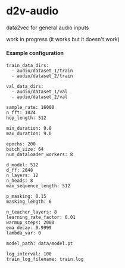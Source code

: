 # d2v-audio
data2vec for general audio inputs

work in progress (it works but it doesn't work)

#### Example configuration
```
train_data_dirs:
  - audio/dataset_1/train
  - audio/dataset_2/train

val_data_dirs:
  - audio/dataset_1/val
  - audio/dataset_2/val

sample_rate: 16000
n_fft: 1024
hop_length: 512

min_duration: 9.0
max_duration: 9.0

epochs: 200
batch_size: 64
num_dataloader_workers: 8

d_model: 512
d_ff: 2048
n_layers: 12
n_heads: 8
max_sequence_length: 512

p_masking: 0.15
masking_length: 6

n_teacher_layers: 8
learning_rate_factor: 0.01
warmup_steps: 2000
ema_decay: 0.9999
lambda_var: 0

model_path: data/model.pt

log_interval: 100
train_log_filename: train.log
```

